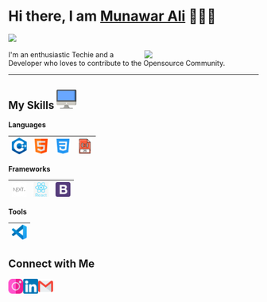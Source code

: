 <h1>Hi there, I am <a href="https://munawar-ali70.github.io" target="_blank">Munawar Ali</a> 🙋🏻‍♂️</h1> 

![](https://visitor-badge.glitch.me/badge?page_id=munawar-ali70) 

<img align='right' src="https://media.giphy.com/media/M9gbBd9nbDrOTu1Mqx/giphy.gif" width="230">


I'm an enthusiastic Techie and a Developer who loves to contribute to the Opensource Community. 

---

 ## My Skills <img alt="Computer" width="40px" src="/Assets/desktop.png"/>

 **Languages**
 
 <img alt="C++" width="30px" src="/Assets/c++.png"/>|<img alt="HTML" width="30px" src="/Assets/html.png"/>|<img alt="CSS" width="30px" src="/Assets/css-3.png"/>|<img alt="JavaScript" width="30px" src="/Assets/javascript.png"/>
 |--|--|--|--|
 
 **Frameworks**
 
<img alt="nextjs" width="30px" src="/Assets/next.png"/>|<img alt="reactjs" width="30px" src="/Assets/reactjs.png"/>|<img alt="Bootstrap" width="30px" src="/Assets/bootstrap-logo.png"/>|
 |--|--|--|
 
 **Tools**
 
|<img alt="VSCode" width="30px" src="/Assets/vscode.png"/>|
 |--|


 **Connect with Me**
---
[<img align="left" alt="Instagram - Munawar Ali" width="30px" src="/Assets/instagram.png" />](https://www.instagram.com/munawar_ali70/) [<img align="left" alt="LinkedIn - Munawar Ali" width="30px" src="/Assets/linkedin.png" />](https://www.linkedin.com/in/munawar-ali-747029241) [<img align="left" alt="Email - Munawar Ali" width="30px" src="/Assets/gmail.png" />](mailto:munawaralijutt70@gmail.com)

